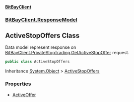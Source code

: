 #### [BitBayClient](./index.md 'index')
### [BitBayClient.ResponseModel](./BitBayClient-ResponseModel.md 'BitBayClient.ResponseModel')
## ActiveStopOffers Class
Data model represent response on [BitBayClient.PrivateStopTrading.GetActiveStopOffer](https://docs.microsoft.com/en-us/dotnet/api/BitBayClient.PrivateStopTrading.GetActiveStopOffer 'BitBayClient.PrivateStopTrading.GetActiveStopOffer') request.  
```csharp
public class ActiveStopOffers
```
Inheritance [System.Object](https://docs.microsoft.com/en-us/dotnet/api/System.Object 'System.Object') &gt; [ActiveStopOffers](./BitBayClient-ResponseModel-ActiveStopOffers.md 'BitBayClient.ResponseModel.ActiveStopOffers')  
### Properties
- [ActiveOffer](./BitBayClient-ResponseModel-ActiveStopOffers-ActiveOffer.md 'BitBayClient.ResponseModel.ActiveStopOffers.ActiveOffer')
